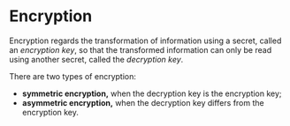 # Encryption

Encryption regards the transformation of information using a secret, called an *encryption key*, so that the transformed information can only be read using another secret, called the *decryption key*.

There are two types of encryption:

- **symmetric encryption,** when the decryption key is the encryption key;
- **asymmetric encryption,** when the decryption key differs from the encryption key.